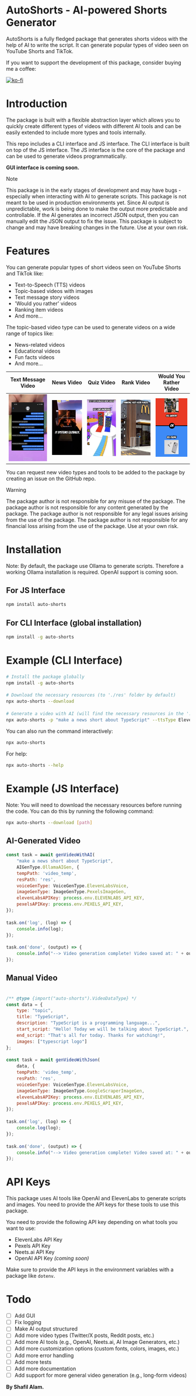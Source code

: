 # AutoShorts - AI-powered Shorts Generator

AutoShorts is a fully fledged package that generates shorts videos with the help of AI to write the script. It can generate popular types of video seen on YouTube Shorts and TikTok.
 
If you want to support the development of this package, consider buying me a coffee:

[![ko-fi](https://img.shields.io/badge/Ko--fi-F16061?style=for-the-badge&logo=ko-fi&logoColor=white)](https://ko-fi.com/shafilalam)

# Introduction

The package is built with a flexible abstraction layer which allows you to quickly create different types of videos with different AI tools and can be easily extended to include more types and tools internally.

This repo includes a CLI interface and JS interface. The CLI interface is built on top of the JS interface. The JS interface is the core of the package and can be used to generate videos programmatically.

**GUI interface is coming soon.**

> [!NOTE]
> This package is in the early stages of development and may have bugs - especially when interacting with AI to generate scripts. This package is not meant to be used in production environments yet. Since AI output is unpredictable, work is being done to make the output more predictable and controllable. If the AI generates an incorrect JSON output, then you can manually edit the JSON output to fix the issue. This package is subject to change and may have breaking changes in the future. Use at your own risk.

# Features
You can generate popular types of short videos seen on YouTube Shorts and TikTok like:
- Text-to-Speech (TTS) videos
- Topic-based videos with images
- Text message story videos
- 'Would you rather' videos
- Ranking item videos
- And more...

The topic-based video type can be used to generate videos on a wide range of topics like:
- News-related videos
- Educational videos
- Fun facts videos
- And more...

| Text Message Video | News Video | Quiz Video | Rank Video | Would You Rather Video |
| --- | --- | --- | --- | --- |
| ![Text Message Video](example/images/msg.jpeg) | ![News Video](example/images/news.jpeg) | ![Quiz Video](example/images/quiz.jpeg) | ![Rank Video](example/images/rank.jpeg) | ![Would You Rather Video](example/images/rather.jpeg) |

You can request new video types and tools to be added to the package by creating an issue on the GitHub repo.

> [!WARNING]
> The package author is not responsible for any misuse of the package. The package author is not responsible for any content generated by the package. The package author is not responsible for any legal issues arising from the use of the package. The package author is not responsible for any financial loss arising from the use of the package. Use at your own risk.

# Installation

Note: By default, the package use Ollama to generate scripts. Therefore a working Ollama installation is required. OpenAI support is coming soon.

## For JS Interface
```bash
npm install auto-shorts
```

## For CLI Interface (global installation)
```bash
npm install -g auto-shorts
```

# Example (CLI Interface)
```bash
# Install the package globally
npm install -g auto-shorts

# Download the necessary resources (to './res' folder by default)
npx auto-shorts --download

# Generate a video with AI (will find the necessary resources in the './res' folder)
npx auto-shorts -p "make a news short about TypeScript" --ttsType ElevenLabsVoice --imageType PexelsImageGen --elevenLabsAPIKey YOUR_ELEVENLABS_API_KEY --pexelsAPIKey YOUR_PEXELS_API_KEY
```

You can also run the command interactively:
```bash
npx auto-shorts
```

For help:
```bash
npx auto-shorts --help
```

# Example (JS Interface)

Note: You will need to download the necessary resources before running the code. You can do this by running the following command:
```bash
npx auto-shorts --download [path]
```

## AI-Generated Video
```javascript
const task = await genVideoWithAI(
    "make a news short about TypeScript",
    AIGenType.OllamaAIGen, {
    tempPath: 'video_temp',
    resPath: 'res',
    voiceGenType: VoiceGenType.ElevenLabsVoice,
    imageGenType: ImageGenType.PexelsImageGen,
    elevenLabsAPIKey: process.env.ELEVENLABS_API_KEY,
    pexelsAPIKey: process.env.PEXELS_API_KEY,
});

task.on('log', (log) => {
    console.info(log);
});

task.on('done', (output) => {
    console.info("--> Video generation complete! Video saved at: " + output);
});
```

## Manual Video
```javascript

/** @type {import("auto-shorts").VideoDataType} */
const data = {
    type: "topic",
    title: "TypeScript",
    description: "TypeScript is a programming language...",
    start_script: "Hello! Today we will be talking about TypeScript.",
    end_script: "That's all for today. Thanks for watching!",
    images: ["typescript logo"]
};

const task = await genVideoWithJson(
    data, {
    tempPath: 'video_temp',
    resPath: 'res',
    voiceGenType: VoiceGenType.ElevenLabsVoice,
    imageGenType: ImageGenType.GoogleScraperImageGen,
    elevenLabsAPIKey: process.env.ELEVENLABS_API_KEY,
    pexelsAPIKey: process.env.PEXELS_API_KEY,
});

task.on('log', (log) => {
    console.log(log);
});

task.on('done', (output) => {
    console.info("--> Video generation complete! Video saved at: " + output);
});
```

# API Keys

This package uses AI tools like OpenAI and ElevenLabs to generate scripts and images. You need to provide the API keys for these tools to use this package.

You need to provide the following API key depending on what tools you want to use:
- ElevenLabs API Key
- Pexels API Key
- Neets.ai API Key
- OpenAI API Key *(coming soon)*

Make sure to provide the API keys in the environment variables with a package like `dotenv`.

# Todo
- [ ] Add GUI
- [ ] Fix logging
- [ ] Make AI output structured
- [ ] Add more video types (Twitter/X posts, Reddit posts, etc.)
- [ ] Add more AI tools (e.g., OpenAI, Neets.ai, AI Image Generators, etc.)
- [ ] Add more customization options (custom fonts, colors, images, etc.)
- [ ] Add more error handling
- [ ] Add more tests
- [ ] Add more documentation
- [ ] Add support for more general video generation (e.g., long-form videos)

**By Shafil Alam.**
